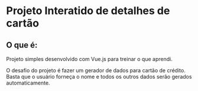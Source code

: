 # Projeto Interatido de detalhes de cartão

## O que é:
Projeto simples desenvolvido com Vue.js para treinar o que aprendi.

O desafio do projeto é fazer um gerador de dados para cartão de crédito. Basta que o usuário forneça o nome e todos os outros dados serão gerados automaticamente.
